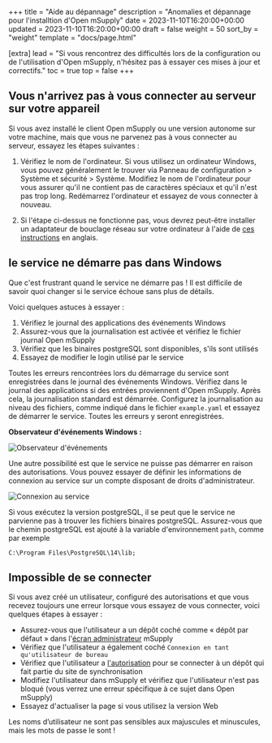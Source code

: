 +++
title = "Aide au dépannage"
description = "Anomalies et dépannage pour l'installtion d'Open mSupply"
date = 2023-11-10T16:20:00+00:00
updated = 2023-11-10T16:20:00+00:00
draft = false
weight = 50
sort_by = "weight"
template = "docs/page.html"

[extra]
lead = "Si vous rencontrez des difficultés lors de la configuration ou de l'utilisation d'Open mSupply, n'hésitez pas à essayer ces mises à jour et correctifs."
toc = true
top = false
+++


## Vous n'arrivez pas à vous connecter au serveur sur votre appareil

Si vous avez installé le client Open mSupply ou une version autonome sur votre machine, mais que vous ne parvenez pas à vous connecter au serveur, essayez les étapes suivantes : 

1. Vérifiez le nom de l'ordinateur. Si vous utilisez un ordinateur Windows, vous pouvez généralement le trouver via Panneau de configuration > Système et sécurité > Système. Modifiez le nom de l'ordinateur pour vous assurer qu'il ne contient pas de caractères spéciaux et qu'il n'est pas trop long. Redémarrez l'ordinateur et essayez de vous connecter à nouveau. 

2. Si l'étape ci-dessus ne fonctionne pas, vous devrez peut-être installer un adaptateur de bouclage réseau sur votre ordinateur à l'aide de [ces instructions](https://learn.microsoft.com/en-us/troubleshoot/windows-server/networking/install-microsoft-loopback-adapter#method-2) en anglais. 

## le service ne démarre pas dans Windows

Que c'est frustrant quand le service ne démarre pas ! Il est difficile de savoir quoi changer si le service échoue sans plus de détails. 

Voici quelques astuces à essayer :

1. Vérifiez le journal des applications des événements Windows
2. Assurez-vous que la journalisation est activée et vérifiez le fichier journal Open mSupply
3. Vérifiez que les binaires postgreSQL sont disponibles, s'ils sont utilisés
4. Essayez de modifier le login utilisé par le service

Toutes les erreurs rencontrées lors du démarrage du service sont enregistrées dans le journal des événements Windows. Vérifiez dans le journal des applications si des entrées proviennent d'Open mSupply. Après cela, la journalisation standard est démarrée. Configurez la journalisation au niveau des fichiers, comme indiqué dans le fichier `example.yaml` et essayez de démarrer le service. Toutes les erreurs y seront enregistrées.

**Observateur d'événements Windows :**

![Observateur d'événements](/docs/introduction/images/event_viewer.png)

Une autre possibilité est que le service ne puisse pas démarrer en raison des autorisations. Vous pouvez essayer de définir les informations de connexion au service sur un compte disposant de droits d'administrateur.

![Connexion au service](/docs/introduction/images/service_login.png)

Si vous exécutez la version postgreSQL, il se peut que le service ne parvienne pas à trouver les fichiers binaires postgreSQL. Assurez-vous que le chemin postgreSQL est ajouté à la variable d'environnement `path`, comme par exemple

```
C:\Program Files\PostgreSQL\14\lib;
```

## Impossible de se connecter

Si vous avez créé un utilisateur, configuré des autorisations et que vous recevez toujours une erreur lorsque vous essayez de vous connecter, voici quelques étapes à essayer :

* Assurez-vous que l'utilisateur a un dépôt coché comme « dépôt par défaut » dans l'[écran administrateur](https://docs.msupply.org.nz/admin:managing_users#login_rights_tab) mSupply
* Vérifiez que l'utilisateur a également coché `Connexion en tant qu'utilisateur de bureau`
* Vérifiez que l'utilisateur a [l'autorisation](https://docs.msupply.org.nz/admin:managing_users#permissions_tabs) pour se connecter à un dépôt qui fait partie du site de synchronisation
* Modifiez l'utilisateur dans mSupply et vérifiez que l'utilisateur n'est pas bloqué (vous verrez une erreur spécifique à ce sujet dans Open mSupply)
* Essayez d'actualiser la page si vous utilisez la version Web

<div class="note">Les noms d’utilisateur ne sont pas sensibles aux majuscules et minuscules, mais les mots de passe le sont !</div>